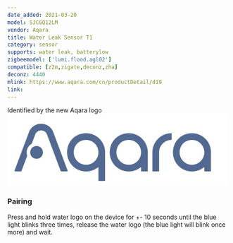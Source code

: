 ```yaml
---
date_added: 2021-03-20
model: SJCGQ12LM
vendor: Aqara
title: Water Leak Sensor T1
category: sensor
supports: water leak, batterylow
zigbeemodel: ['lumi.flood.agl02']
compatible: [z2m,zigate,deconz,zha]
deconz: 4440
mlink: https://www.aqara.com/cn/productDetail/d19
link: 
---
```

Identified by the new Aqara logo ![](/assets/images/new_aqara_logo.jpg)

### Pairing
Press and hold water logo on the device for +- 10 seconds until the blue light blinks
three times, release the water logo (the blue light will blink once more) and wait.
